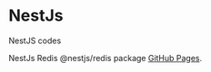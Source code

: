 # NestJs
NestJS codes

NestJs Redis @nestjs/redis package [GitHub Pages](https://github.com/neo2enigma/nestjs-redis).

